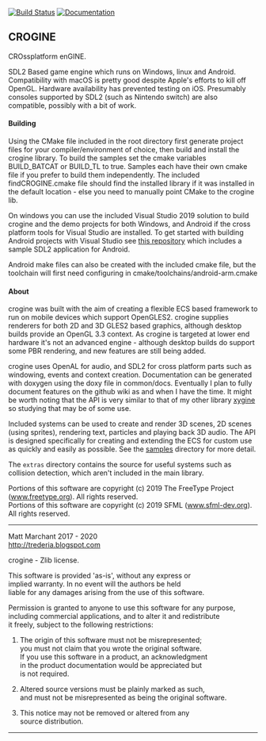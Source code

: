 [![Build Status](https://travis-ci.org/fallahn/crogine.svg?branch=master)](https://travis-ci.org/fallahn/crogine)
[![Documentation](https://codedocs.xyz/fallahn/crogine.svg)](https://codedocs.xyz/fallahn/crogine/)

CROGINE
-------

CROssplatform enGINE.

SDL2 Based game engine which runs on Windows, linux and Android. Compatibility with macOS is pretty good despite Apple's efforts to kill off OpenGL. Hardware availability has prevented testing on iOS. Presumably consoles supported by SDL2 (such as Nintendo switch) are also compatible, possibly with a bit of work.


#### Building
Using the CMake file included in the root directory first generate project files for your compiler/environment of choice, then build and install the crogine library. To build the samples set the cmake variables BUILD_BATCAT or BUILD_TL to true. Samples each have their own cmake file if you prefer to build them independently. The included findCROGINE.cmake file should find the installed library if it was installed in the default location - else you need to manually point CMake to the crogine lib.

On windows you can use the included Visual Studio 2019 solution to build crogine and the demo projects for both Windows, and Android if the cross platform tools for Visual Studio are installed. To get started with building Android projects with Visual Studio see [this repository](https://github.com/fallahn/sdl2vs) which includes a sample SDL2 application for Android.

Android make files can also be created with the included cmake file, but the toolchain will first need configuring in cmake/toolchains/android-arm.cmake


#### About
crogine was built with the aim of creating a flexible ECS based framework to run on mobile devices which support OpenGLES2. crogine supplies renderers for both 2D and 3D GLES2 based graphics, although desktop builds provide an OpenGL 3.3 context. As crogine is targeted at lower end hardware it's not an advanced engine - although desktop builds do support some PBR rendering, and new features are still being added.  

crogine uses OpenAL for audio, and SDL2 for cross platform parts such as windowing, events and context creation. Documentation can be generated with doxygen using the doxy file in common/docs. Eventually I plan to fully document features on the github wiki as and when I have the time. It might be worth noting that the API is very similar to that of my other library [xygine](https://github.com/fallahn/xygine) so studying that may be of some use.

Included systems can be used to create and render 3D scenes, 2D scenes (using sprites), rendering text, particles and playing back 3D audio. The API is designed specifically for creating and extending the ECS for custom use as quickly and easily as possible. See the [samples](https://github.com/fallahn/crogine/tree/master/samples) directory for more detail.

The `extras` directory contains the source for useful systems such as collision detection, which aren't included in the main library.

Portions of this software are copyright (c) 2019 The FreeType Project (www.freetype.org). All rights reserved.  
Portions of this software are copyright (c) 2019 SFML (www.sfml-dev.org). All rights reserved.

-----------------------------------------------------------------------

Matt Marchant 2017 - 2020  
http://trederia.blogspot.com  

crogine - Zlib license.  

This software is provided 'as-is', without any express or  
implied warranty. In no event will the authors be held  
liable for any damages arising from the use of this software.  

Permission is granted to anyone to use this software for any purpose,  
including commercial applications, and to alter it and redistribute  
it freely, subject to the following restrictions:  

1. The origin of this software must not be misrepresented;  
you must not claim that you wrote the original software.  
If you use this software in a product, an acknowledgment  
in the product documentation would be appreciated but  
is not required.  

2. Altered source versions must be plainly marked as such,  
and must not be misrepresented as being the original software.  

3. This notice may not be removed or altered from any  
source distribution.  

-----------------------------------------------------------------------
